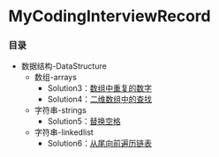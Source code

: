 # MyCodingInterviewRecord
### 目录

- 数据结构-DataStructure
  - 数组-arrays
    - Solution3：[数组中重复的数字](./DataStructure/arrays/solution3)
    - Solution4：[二维数组中的查找](./DataStructure/arrays/solution4)
  - 字符串-strings
    - Solution5：[替换空格](./DataStructure/strings/solution5)
  - 字符串-linkedlist
    - Solution6：[从尾向前遍历链表](./DataStructure/linkedlist/solution6)